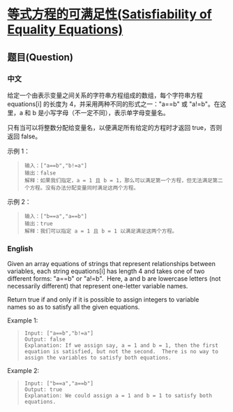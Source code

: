 # [等式方程的可满足性(Satisfiability of Equality Equations)](https://leetcode-cn.com/problems/satisfiability-of-equality-equations/)
## 题目(Question)
### 中文
给定一个由表示变量之间关系的字符串方程组成的数组，每个字符串方程 equations[i] 的长度为 4，并采用两种不同的形式之一："a==b" 或 "a!=b"。在这里，a 和 b 是小写字母（不一定不同），表示单字母变量名。

只有当可以将整数分配给变量名，以便满足所有给定的方程时才返回 true，否则返回 false。 

示例 1：
>`输入：["a==b","b!=a"]`<br>
>`输出：false`<br>
>`解释：如果我们指定，a = 1 且 b = 1，那么可以满足第一个方程，但无法满足第二个方程。没有办法分配变量同时满足这两个方程。`

示例 2：
>`输入：["b==a","a==b"]`<br>
>`输出：true`<br>
>`解释：我们可以指定 a = 1 且 b = 1 以满足满足这两个方程。`
### English
Given an array equations of strings that represent relationships between variables, each string equations[i] has length 4 and takes one of two different forms: "a==b" or "a!=b".  Here, a and b are lowercase letters (not necessarily different) that represent one-letter variable names.

Return true if and only if it is possible to assign integers to variable names so as to satisfy all the given equations.

Example 1:
>`Input: ["a==b","b!=a"]`<br>
>`Output: false`<br>
>`Explanation: If we assign say, a = 1 and b = 1, then the first equation is satisfied, but not the second.  There is no way to assign the variables to satisfy both equations.`

Example 2:
>`Input: ["b==a","a==b"]`<br>
>`Output: true`<br>
>`Explanation: We could assign a = 1 and b = 1 to satisfy both equations.`

